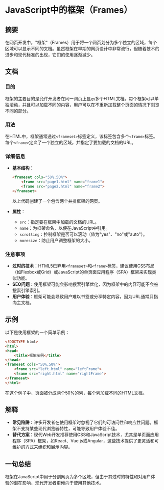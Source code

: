 <!--
Meta Description: # JavaScript中的框架（Frames） ## 摘要 在网页开发中，"框架"（Frames）用于将一个网页划分为多个独立的区域，每个区域可以显示不同的文档。虽然框架在早期的网页设计中非常流行，但随着技术的进步和现代标准的出现，它们的使用逐渐减少。 ## 文档 ### 目的 框架的主要目的是允...
Meta Keywords: html, frame, frameset, src, name
-->

# JavaScript中的框架（Frames）

## 摘要
在网页开发中，"框架"（Frames）用于将一个网页划分为多个独立的区域，每个区域可以显示不同的文档。虽然框架在早期的网页设计中非常流行，但随着技术的进步和现代标准的出现，它们的使用逐渐减少。

## 文档
### 目的
框架的主要目的是允许开发者在同一网页上显示多个HTML文档。每个框架可以单独滚动，并且可以加载不同的内容，用户可以在不重新加载整个页面的情况下浏览不同的部分。

### 用法
在HTML中，框架通常通过`<frameset>`标签定义，该标签包含多个`<frame>`标签。每个`<frame>`定义了一个独立的区域，并指定了要加载的文档的URL。

### 详细信息
- **基本结构**：
  ```html
  <frameset cols="50%,50%">
      <frame src="page1.html" name="frame1">
      <frame src="page2.html" name="frame2">
  </frameset>
  ```
  以上代码创建了一个包含两个并排框架的网页。

- **属性**：
  - `src`：指定要在框架中加载的文档的URL。
  - `name`：为框架命名，以便在JavaScript中引用。
  - `scrolling`：控制框架是否可以滚动（值为"yes"、"no"或"auto"）。
  - `noresize`：防止用户调整框架的大小。

### 注意事项
- **过时的技术**：HTML5已弃用`<frameset>`和`<frame>`标签，建议使用CSS布局（如Flexbox或Grid）或JavaScript的单页面应用程序（SPA）框架来实现类似功能。
- **SEO问题**：使用框架可能会影响搜索引擎优化，因为框架中的内容可能不会被搜索引擎索引。
- **用户体验**：框架可能会导致用户难以书签或分享特定内容，因为URL通常只指向主文档。

## 示例
以下是使用框架的一个简单示例：

```html
<!DOCTYPE html>
<html>
<head>
    <title>框架示例</title>
</head>
<frameset cols="50%,50%">
    <frame src="left.html" name="leftFrame">
    <frame src="right.html" name="rightFrame">
</frameset>
</html>
```

在这个例子中，页面被分成两个50%的列，每个列加载不同的HTML文档。

## 解释
- **常见陷阱**：许多开发者在使用框架时忽视了它们的可访问性和响应性问题。框架不支持某些现代浏览器特性，可能导致用户体验不佳。
- **替代方案**：现代Web开发推荐使用CSS和JavaScript技术，尤其是单页面应用程序（SPA）框架，如React、Vue.js或Angular，这些技术提供了更灵活和可维护的方式来组织和展示内容。

## 一句总结
框架在JavaScript中用于分割网页为多个区域，但由于其过时的特性和对用户体验的潜在影响，现代开发者更倾向于使用其他技术。